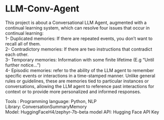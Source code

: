 # LLM-Conv-Agent

This project is about a Conversational LLM Agent, augmented with a continual learning system, which can resolve four issues that occur in continual learning: <br>
1- Duplicated memories: If there are repeated events, you don’t want to recall all of them. <br>
2- Contradictory memories: If there are two instructions that contradict each other. <br>
3- Temporary memories: Information with some finite lifetime (E.g “Until further notice…”)  
4- Episodic memories: refer to the ability of the LLM agent to remember specific events or interactions in a time-stamped manner. Unlike general rules or guidelines, these are memories tied to particular instances or conversations, allowing the LLM agent to reference past interactions for context or to provide more personalized and informed responses. <br>

Tools :
Programming language: Python, NLP <br>
Library: ConversationSummaryMemory <br>
Model: HuggingFaceH4/zephyr-7b-beta model API: Hugging Face API Key 
